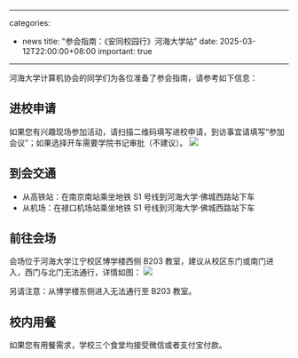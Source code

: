 
---
categories:
  - news
title: "参会指南：《安同校园行》河海大学站"
date: 2025-03-12T22:00:00+08:00
important: true
---

河海大学计算机协会的同学们为各位准备了参会指南，请参考如下信息：

## 进校申请 

如果您有兴趣现场参加活动，请扫描二维码填写进校申请，到访事宜请填写“参加会议”；如果选择开车需要学院书记审批（不建议）。
![](/assets/news/aosc-hhu-1.png)

## 到会交通

- 从高铁站：在南京南站乘坐地铁 S1 号线到河海大学·佛城西路站下车 
- 从机场：在禄口机场站乘坐地铁 S1 号线到河海大学·佛城西路站下车

## 前往会场

会场位于河海大学江宁校区博学楼西侧 B203 教室，建议从校区东门或南门进入，西门与北门无法通行，详情如图：
![](/assets/news/aosc-hhu-2.png)

另请注意：从博学楼东侧进入无法通行至 B203 教室。

## 校内用餐

如果您有用餐需求，学校三个食堂均接受微信或者支付宝付款。
